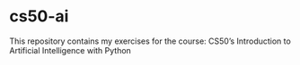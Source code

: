 # cs50-ai
This repository contains my exercises for the course: CS50’s Introduction to Artificial Intelligence with Python
